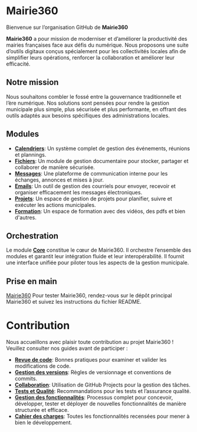 # Mairie360

Bienvenue sur l’organisation GitHub de **Mairie360**

**Mairie360** a pour mission de moderniser et d’améliorer la productivité des mairies françaises face aux défis du numérique.
Nous proposons une suite d’outils digitaux conçus spécialement pour les collectivités locales afin de simplifier leurs opérations, renforcer la collaboration et améliorer leur efficacité.

## Notre mission

Nous souhaitons combler le fossé entre la gouvernance traditionnelle et l’ère numérique.
Nos solutions sont pensées pour rendre la gestion municipale plus simple, plus sécurisée et plus performante, en offrant des outils adaptés aux besoins spécifiques des administrations locales.

## Modules

- [**Calendriers**](https://github.com/mairie360/calendars): Un système complet de gestion des événements, réunions et plannings.
- [**Fichiers**](https://github.com/mairie360/files): Un module de gestion documentaire pour stocker, partager et collaborer de manière sécurisée.  
- [**Messages**](https://github.com/mairie360/messages): Une plateforme de communication interne pour les échanges, annonces et mises à jour.  
- [**Emails**](https://github.com/mairie360/emails): Un outil de gestion des courriels pour envoyer, recevoir et organiser efficacement les messages électroniques.  
- [**Projets**](https://github.com/mairie360/projects): Un espace de gestion de projets pour planifier, suivre et exécuter les actions municipales.
- [**Formation**](https://github.com/mairie360/e-learning): Un espace de formation avec des vidéos, des pdfs et bien d'autres.

## Orchestration

Le module [**Core**](https://github.com/mairie360/core) constitue le cœur de Mairie360.
Il orchestre l’ensemble des modules et garantit leur intégration fluide et leur interopérabilité.
Il fournit une interface unifiée pour piloter tous les aspects de la gestion municipale.

## Prise en main

[Mairie360](https://github.com/mairie360/mairie360) Pour tester Mairie360, rendez-vous sur le dépôt principal Mairie360 et suivez les instructions du fichier README.

# Contribution

Nous accueillons avec plaisir toute contribution au projet Mairie360 !
Veuillez consulter nos guides avant de participer :

- [**Revue de code**](../REVUE_DE_CODE.md): Bonnes pratiques pour examiner et valider les modifications de code.
- [**Gestion des versions**](../GESTION_DES_VERSIONS.md): Règles de versionnage et conventions de commits.
- [**Collaboration**](../COLLABORATION.md): Utilisation de GitHub Projects pour la gestion des tâches.
- [**Tests et Qualité**](../TESTS_ET_QUALITE.md): Recommandations pour les tests et l’assurance qualité.
- [**Gestion des fonctionnalités**](../GESTION_DES_FONCTIONNALITES.md): Processus complet pour concevoir, développer, tester et déployer de nouvelles fonctionnalités de manière structurée et efficace.
- [**Cahier des charges**](../CAHIER_DES_CHARGES.md): Toutes les fonctionnalités recensées pour mener à bien le développement.
